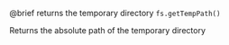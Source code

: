 

@brief returns the temporary directory
`fs.getTempPath()`

Returns the absolute path of the temporary directory


